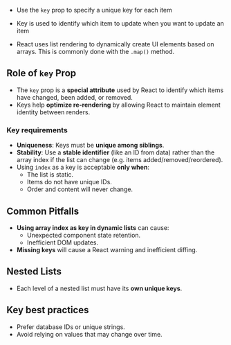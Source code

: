 - Use the `key` prop to specify a unique key for each item
- Key is used to identify which item to update when you want to update an item

- React uses list rendering to dynamically create UI elements based on arrays. This is commonly done with the `.map()` method.

## Role of `key` Prop

- The `key` prop is a **special attribute** used by React to identify which items have changed, been added, or removed.
- Keys help **optimize re-rendering** by allowing React to maintain element identity between renders.

### Key requirements

- **Uniqueness**: Keys must be **unique among siblings**.
- **Stability**: Use a **stable identifier** (like an ID from data) rather than the array index if the list can change (e.g. items added/removed/reordered).
- Using `index` as a key is acceptable **only when**:
  - The list is static.
  - Items do not have unique IDs.
  - Order and content will never change.

## Common Pitfalls

- **Using array index as key in dynamic lists** can cause:
  - Unexpected component state retention.
  - Inefficient DOM updates.
- **Missing keys** will cause a React warning and inefficient diffing.

## Nested Lists

- Each level of a nested list must have its **own unique keys**.

## Key best practices

- Prefer database IDs or unique strings.
- Avoid relying on values that may change over time.
